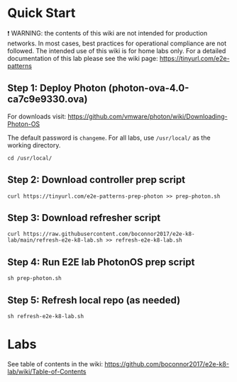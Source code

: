 # Quick Start
❗ WARNING: the contents of this wiki are not intended for production networks. In most cases, best practices for operational compliance are not followed. The intended use of this wiki is for home labs only. For a detailed documentation of this lab please see the wiki page: https://tinyurl.com/e2e-patterns

## Step 1: Deploy Photon (photon-ova-4.0-ca7c9e9330.ova)
For downloads visit: https://github.com/vmware/photon/wiki/Downloading-Photon-OS 

The default password is `changeme`. For all labs, use `/usr/local/` as the working directory.
```
cd /usr/local/
```

## Step 2: Download controller prep script 
```
curl https://tinyurl.com/e2e-patterns-prep-photon >> prep-photon.sh
```

## Step 3: Download refresher script
```
curl https://raw.githubusercontent.com/boconnor2017/e2e-k8-lab/main/refresh-e2e-k8-lab.sh >> refresh-e2e-k8-lab.sh
```

## Step 4: Run E2E lab PhotonOS prep script
```
sh prep-photon.sh
```

## Step 5: Refresh local repo (as needed)
```
sh refresh-e2e-k8-lab.sh
```

# Labs
See table of contents in the wiki: https://github.com/boconnor2017/e2e-k8-lab/wiki/Table-of-Contents

